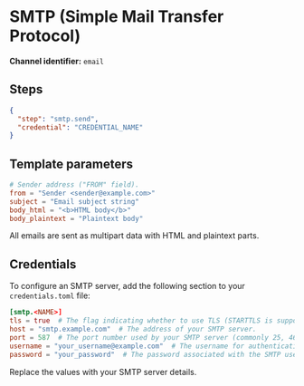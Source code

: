 # SMTP (Simple Mail Transfer Protocol)

**Channel identifier:** `email`

## Steps
```json
{
  "step": "smtp.send",
  "credential": "CREDENTIAL_NAME"
}
```

## Template parameters
```toml
# Sender address ("FROM" field).
from = "Sender <sender@example.com>"
subject = "Email subject string"
body_html = "<b>HTML body</b>"
body_plaintext = "Plaintext body"
```

All emails are sent as multipart data with HTML and plaintext parts.


## Credentials
To configure an SMTP server, add the following section to your `credentials.toml` file:

```toml
[smtp.<NAME>]
tls = true  # The flag indicating whether to use TLS (STARTTLS is supported, too)
host = "smtp.example.com"  # The address of your SMTP server.
port = 587  # The port number used by your SMTP server (commonly 25, 465, or 587).
username = "your_username@example.com"  # The username for authenticating with the SMTP server.
password = "your_password"  # The password associated with the SMTP username.
```

Replace the values with your SMTP server details.